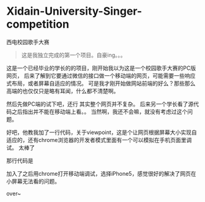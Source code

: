 # Xidain-University-Singer-competition
西电校园歌手大赛
>这是我独立完成的第一个项目。自豪ing。。。

这是一个已经毕业的学长的的项目，刚开始我以为这是一个校园歌手大赛的PC版网页，
后来了解到它要通过微信的接口做一个移动端的网页，可能需要一些响应式布局，或者屏幕自适应的情况。
可是我才刚开始做网站前端的好么？那些那么高端的也仅仅只是略有耳闻，什么都不清楚啊。

然后先做PC端的试下吧，还行 其实整个网页并不复杂。
后来另一个学长看了源代码之后指出并不能在移动端上看。。
当然啊，我还不会嘛，就没有考虑过这个问题。

好吧，他教我加了一行代码，关于viewpoint，这是个让网页根据屏幕大小实现自适应的，还有chrome浏览器的开发者模式里面有一个可以模拟在手机页面里调试。
太棒了

那行代码是
    <meta content="width=device-width,initial-scale=1.0,minimum-scale=1.0,maximum-scale=1.0,user-scalable=0" name="viewport">


加入了之后用chrome打开移动端调试，选择iPhone5，感觉很好的解决了网页在小屏幕无法看的问题。

over~
